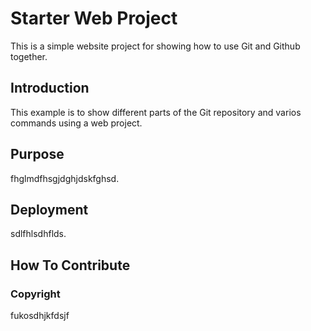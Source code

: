 # Starter Web Project

This is a simple website project for showing how to use Git and Github together.

## Introduction

This example is to show different parts of the Git repository and varios commands using a web project.

## Purpose

fhglmdfhsgjdghjdskfghsd.

## Deployment

sdlfhlsdhflds.

## How To Contribute


### Copyright
fukosdhjkfdsjf